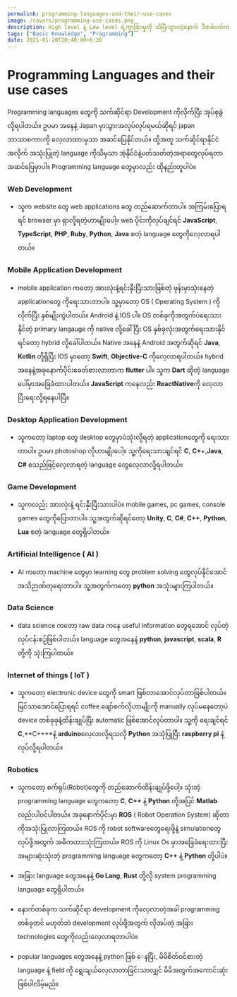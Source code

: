 ```yaml
---
permalink: programming-languages-and-their-use-cases
image: /covers/programming-use-cases.png
description: High level နဲ့ Low level ရဲ့ကွာခြားမှုကို သိပြီးသွားတဲ့နောက် ဒီတစ်ပတ်ကတော့ programming languages တွေကို အသုံးပြုနေတဲ့ field တွေအကြောင်းကိုပြောမှာဖြစ်ပါတယ်။
tags: ["Basic Knowledge", "Programming"]
date: 2021-01-20T20:40:00+6:30
---
```


# Programming Languages and their use cases

Programming languages တွေကို သက်ဆိုင်ရာ Development ကိုလိုက်ပြီး ​အုပ်စုခွဲလို့ရပါတယ်။ ဥပမာ အနေနဲ့ Japan မှာသွားအလုပ်လုပ်ရမယ်ဆိုရင် japan ဘာသာစကားကို လေ့လာထားမှသာ အဆင်ပြေနိုင်တယ်။ ထို့အတူ သက်ဆိုင်ရာနိုင်ငံအလိုက် အသုံးပြုတဲ့ language ကိုသိမှသာ အဲ့နိုင်ငံနဲ့ပတ်သတ်တဲ့အရာတွေလုပ်ရတာအဆင်ပြေမှာပါ။ Programming language တွေမှာလည်း ထိုနည်းတူပါပဲ။

### Web Development

- သူက website တွေ web applications တွေ တည်ဆောက်တာပါ။ အကြမ်းပြောရရင် browser မှာ ရှာလို့ရတဲ့ဟာမျိုးပေါ့။ web ပိုင်းကိုလုပ်ချင်ရင် **JavaScript**, **TypeScript**, **PHP**, **Ruby**, **Python**, **Java** စတဲ့ language တွေကိုလေ့လာရပါတယ်။

### Mobile Application Development

- mobile application ကတော့ အားလုံးနဲ့ရင်းနှီးပြီးသားဖြစ်တဲ့ ဖုန်းမှာသုံးနေတဲ့ applicationတွေ ကိုရေးသားတာပါ။ သူ့မှာတော့ OS ( Operating System ) ကိုလိုက်ပြီး နှစ်မျိုးကွဲပါတယ်။
  Android နဲ့ IOS ပါ။ OS တစ်ခုကိုအတွက်ပဲရေးသားနိုင်တဲ့ primary langauge ကို native လို့ခေါ်ပြီး OS နှစ်ခုလုံးအတွက်ရေးသားနိုင်ရင်တော့ hybrid လို့ခေါ်ပါတယ်။
  Native အနေနဲ့ Android အတွက်ဆိုရင် **Java**, **Kotlin** တို့ရှိပြီး IOS မှာတော့ **Swift**, **Objective-C** ကိုလေ့လာရပါတယ်။ hybrid အနေနဲ့အခုနောက်ပိုင်းခေတ်စားလာတာက **flutter** ပါ။ သူက **Dart** ဆိုတဲ့ language ပေါ်မှာအခြေခံထားပါတယ်။ **JavaScript** ကနေလည်း **ReactNative**ကို လေ့လာပြီးရေးလို့ရနေပါပြီ။

### Desktop Application Development

- သူကတော့ laptop တွေ desktop တွေမှာပဲသုံးလို့ရတဲ့ applicationတွေကို ရေးသားတာပါ။ ဥပမာ photoshop လိုဟာမျိုးပေါ့။ သူ့ကိုရေးသားချင်ရင် **C**, **C+**+,**Java**, **C#** စသည်ဖြင့်လေ့လာရတဲ့ language တွေလေ့လာလို့ရပါတယ်။

### Game Development

- သူကလည်း အားလုံးနဲ့ ရင်းနှီးပြီးသားပါပဲ။ mobile games, pc games, console games တွေကိုပြောတာပါ။ သူ့အတွက်ဆိုရင်တော့ **Unity**, **C**, **C#**, **C++**, **Python**, **Lua** စတဲ့ language တွေရှိပါတယ်။

### Artificial Intelligence ( AI )

- AI ကတော့ machine တွေမှာ learning တွေ problem solving တွေလုပ်နိုင်အောင် အသိဉာဏ်တုရေးတာပါ။ သူ့အတွက်ကတော့ **python** အသုံးများကြပါတယ်။

### Data Science

- data science ကတော့ raw data ကနေ useful information တွေရအောင် လုပ်တဲ့ လုပ်ငန်းစဉ်ဖြစ်ပါတယ်။ language တွေအနေနဲ့ **python**, **javascript**, **scala**, **R** တို့ကို သုံးကြပါတယ်။

### Internet of things ( IoT )

- သူကတော့ electronic device တွေကို smart ဖြစ်လာအောင်လုပ်တာဖြစ်ပါတယ်။ မြင်သာအောင်ပြောရရင် coffee ဖျော်စက်လိုဟာမျိုးကို manually လုပ်မနေတော့ပဲ device တစ်ခုခုနဲ့ထိန်းချုပ်ပြီး automatic ဖြစ်အောင်လုပ်တာပါ။ သူ့ကို ရေးချင်ရင် **C**,**C++**နဲ့ **arduino**လေ့လာလို့ရသလို **Python** အသုံပြုပြီး **raspberry pi** နဲ့လုပ်လို့ရပါတယ်။

### Robotics

- သူကတော့ စက်ရုပ်(Robot)တွေကို တည်ဆောက်ထိန်းချုပ်ဖို့ပေါ့။ သုံးတဲ့ programming language တွေကတော့ **C**, **C++** နဲ့ **Python** တို့အပြင် **Matlab** လည်းပါဝင်ပါတယ်။ အခုနောက်ပိုင်းမှာ **ROS** ( Robot Operation System) ဆိုတာကိုအသုံးပြုလာကြတယ်။ ROS ကို robot softwareတွေရေးဖို့နဲ့ simulationတွေလုပ်ဖို့အတွက် အဓိကထားသုံးကြတယ်။ ROS ကို Linux Os မှာအခြေခံရေးထားပြီး အများဆုံးသုံးတဲ့ programming language တွေကတော့ **C++** နဲ့ **Python** တို့ပါပဲ။

- အခြား language တွေအနေနဲ့ **Go Lang**, **Rust** တို့လို system programming ​language တွေရှိပါတယ်။

- နောက်တစ်ခုက သက်ဆိုင်ရာ development ကိုလေ့လာတဲ့အခါ programming တစ်ခုတင် မဟုတ်ဘဲ development လုပ်ဖို့အတွက် လိုအပ်တဲ့ အခြား technologies တွေကိုလည်းလေ့လာရတာပါပဲ။

- popular languages တွေအနေနဲ့ python ဖြစ် ေနပြီး, မိမိစိတ်ဝင်စားတဲ့ language နဲ့ field ကို ရွေးချယ်လေ့လာတာခြင်းသာလျှင် မိမိအတွက်အကောင်းဆုံးဖြစ်ပါလိမ့်မည်။

<FacebookButton url="https://web.facebook.com/mtucodelab/?notif_id=1610439758602536&notif_t=page_fan&ref=notif" title="Follow us on Facebook" />
